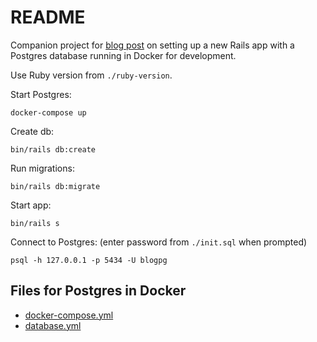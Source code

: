 # README

Companion project for [blog post](https://danielabaron.me/blog/rails-postgres-docker/) on setting up a new Rails app with a Postgres database running in Docker for development.

Use Ruby version from `./ruby-version`.

Start Postgres:

```
docker-compose up
```

Create db:

```
bin/rails db:create
```

Run migrations:

```
bin/rails db:migrate
```

Start app:

```
bin/rails s
```

Connect to Postgres: (enter password from `./init.sql` when prompted)

```
psql -h 127.0.0.1 -p 5434 -U blogpg
```

## Files for Postgres in Docker

* [docker-compose.yml](./docker-compose.yml)
* [database.yml](./config/database.yml)